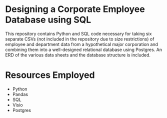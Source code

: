 # Designing a Corporate Employee Database using SQL
This repository contains Python and SQL code necessary for taking six separate CSVs (not included in the repository due to size restrictions) of employee and department data from a hypothetical major corporation and combining them into a well-designed relational database using Postgres. An ERD of the various data sheets and the database structure is included. 

# Resources Employed
* Python
* Pandas
* SQL
* Visio
* Postgres
